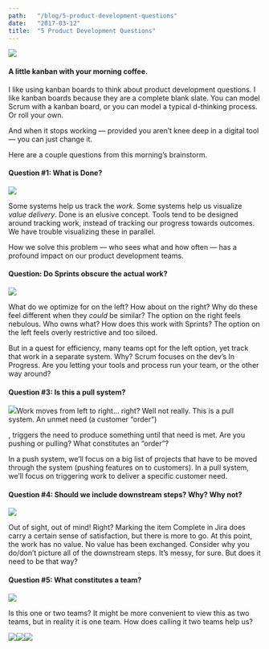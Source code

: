 ```yaml
---
path:	"/blog/5-product-development-questions"
date:	"2017-03-12"
title:	"5 Product Development Questions"
---
```


![](/images/1*U-xzn_S4XcTcQZR2FX4hdw.jpeg)

#### A little kanban with your morning coffee.

I like using kanban boards to think about product development questions. I like kanban boards because they are a complete blank slate. You can model Scrum with a kanban board, or you can model a typical d-thinking process. Or roll your own.

And when it stops working — provided you aren’t knee deep in a digital tool — you can just change it.

Here are a couple questions from this morning’s brainstorm.

#### **Question #1: What is Done?**

![](/images/1*LYbaaauE3re4ysBYiXJAbQ.png)

Some systems help us track the *work*. Some systems help us visualize *value delivery*. Done is an elusive concept. Tools tend to be designed around tracking work, instead of tracking our progress towards outcomes. We have trouble visualizing these in parallel.

How we solve this problem — who sees what and how often — has a profound impact on our product development teams.

#### Question: Do Sprints obscure the actual work?

![](/images/1*Nqypr4NRqJejtb1lhaSsXQ.png)

What do we optimize for on the left? How about on the right? Why do these feel different when they *could* be similar? The option on the right feels nebulous. Who owns what? How does this work with Sprints? The option on the left feels overly restrictive and too siloed.

But in a quest for efficiency, many teams opt for the left option, yet track that work in a separate system. Why? Scrum focuses on the dev’s In Progress. Are you letting your tools and process run your team, or the other way around?

#### **Question #3: Is this a pull system?**

![](/images/1*2piaalX3reEq-7U3yVXzfQ.png)Work moves from left to right… right? Well not really. This is a pull system. An unmet need (a customer “order”)

, triggers the need to produce something until that need is met. Are you pushing or pulling? What constitutes an “order”?

In a push system, we’ll focus on a big list of projects that have to be moved through the system (pushing features on to customers). In a pull system, we’ll focus on triggering work to deliver a specific customer need.

#### Question #4: Should we include downstream steps? Why? Why not?

![](/images/1*VWRpPQa_TwF624C8ECUV4w.png)

Out of sight, out of mind! Right? Marking the item Complete in Jira does carry a certain sense of satisfaction, but there is more to go. At this point, the work has no value. No value has been exchanged. Consider why you do/don’t picture all of the downstream steps. It’s messy, for sure. But does it need to be that way?

#### Question #5: What constitutes a team?

![](/images/1*D1-e_0S4xFwZ64ErzLUEOA.png)

Is this one or two teams? It might be more convenient to view this as two teams, but in reality it is one team. How does calling it two teams help us?

[![](/images/1*iq0EKuOUS52AtOW_RSKNxA.jpeg)](http://eepurl.com/bBbrFX)[![](/images/1*sg1PGrUIRQvIDH7bb2OY0A.jpeg)](https://europe2017.eventbrite.com/?aff=mediumfooter)[![](/images/1*N1UpkDFpA5UrRxen2NHxtw.jpeg)](http://startupgrind.com/chapters)